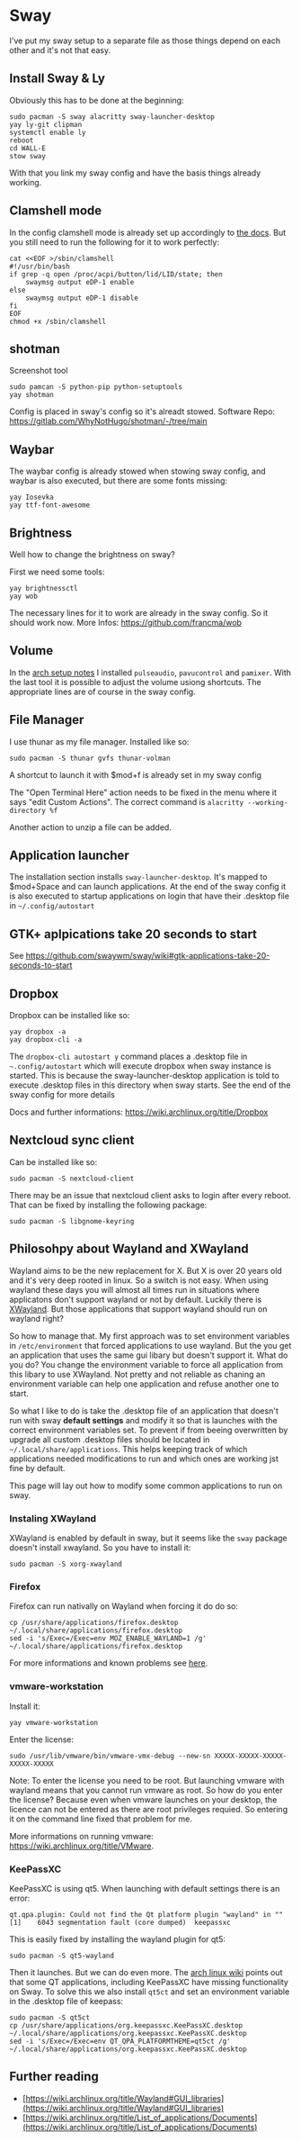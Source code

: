 # Sway
I've put my sway setup to a separate file as those things depend on each other and it's not that easy.

## Install Sway & Ly 
Obviously this has to be done at the beginning:

```
sudo pacman -S sway alacritty sway-launcher-desktop
yay ly-git clipman
systemctl enable ly
reboot
cd WALL-E
stow sway
```

With that you link my sway config and have the basis things already working.

## Clamshell mode
In the config clamshell mode is already set up accordingly to [the docs](https://github.com/swaywm/sway/wiki#clamshell-mode). But you still need to run the following for it to work perfectly:


```
cat <<EOF >/sbin/clamshell
#!/usr/bin/bash
if grep -q open /proc/acpi/button/lid/LID/state; then
    swaymsg output eDP-1 enable
else
    swaymsg output eDP-1 disable
fi
EOF
chmod +x /sbin/clamshell
```

## shotman
Screenshot tool

```
sudo pamcan -S python-pip python-setuptools
yay shotman
```

Config is placed in sway's config so it's alreadt stowed. 
Software Repo: https://gitlab.com/WhyNotHugo/shotman/-/tree/main

## Waybar
The waybar config is already stowed when stowing sway config, and waybar is also executed, but there are some fonts missing:

```
yay Iosevka
yay ttf-font-awesome
```

## Brightness
Well how to change the brightness on sway?

First we need some tools:
```
yay brightnessctl
yay wob
```

The necessary lines for it to work are already in the sway config. So it should work now.
More Infos: https://github.com/francma/wob


## Volume
In the [arch setup notes](./arch-setup-notes.md) I installed `pulseaudio`, `pavucontrol` and `pamixer`. With the last tool it is possible to adjust the volume usiong shortcuts.
The appropriate lines are of course in the sway config.

## File Manager
I use thunar as my file manager. 
Installed like so:

```
sudo pacman -S thunar gvfs thunar-volman
```

A shortcut to launch it with $mod+f is already set in my sway config

The "Open Terminal Here" action needs to be fixed in the menu where it says "edit Custom Actions".
The correct command is `alacritty --working-directory %f`

Another action to unzip a file can be added.

## Application launcher
The installation section installs `sway-launcher-desktop`. It's mapped to $mod+Space and can launch applications. At the end of the sway config it is also executed to startup applications on login that have their .desktop file in `~/.config/autostart`

## GTK+ aplpications take 20 seconds to start
See https://github.com/swaywm/sway/wiki#gtk-applications-take-20-seconds-to-start

## Dropbox
Dropbox can be installed like so:

```
yay dropbox -a
yay dropbox-cli -a
```

The `dropbox-cli autostart y` command places a .desktop file in `~.config/autostart` which will execute dropbox when sway instance is started. This is because the sway-launcher-desktop application is told to execute .desktop files in this directory when sway starts. See the end of the sway config for more details

Docs and further informations: https://wiki.archlinux.org/title/Dropbox

## Nextcloud sync client
Can be installed like so:

```
sudo pacman -S nextcloud-client
```

There may be an issue that nextcloud client asks to login after every reboot. That can be fixed by installing the following package:

```
sudo pacman -S libgnome-keyring
```

## Philosohpy about Wayland and XWayland
Wayland aims to be the new replacement for X. But X is over 20 years old and it's very deep rooted in linux. So a switch is not easy. When using wayland these days you will almost all times run in situations where applicatons don't support wayland or not by default. Luckily there is [XWayland](https://wiki.archlinux.org/title/Wayland#XWayland). But those applications that support wayland should run on wayland right?

So how to manage that. My first approach was to set environment variables in `/etc/environment` that forced applications to use wayland. But the you get an application that uses the same gui libary but doesn't support it. What do you do? You change the environment variable to force all application from this libary to use XWayland. Not pretty and not reliable as chaning an environment variable can help one application and refuse another one to start.

So what I like to do is take the .desktop file of an application that doesn't run with sway **default settings** and modify it so that is launches with the correct environment variables set. To prevent if from beeing overwritten by upgrade all custom .desktop files should be located in `~/.local/share/applications`. This helps keeping track of which applications needed modifications to run and which ones are working jst fine by default.

This page will lay out how to modify some common applications to run on sway.

### Instaling XWayland
XWayland is enabled by default in sway, but it seems like the `sway` package doesn't install xwayland. So you have to install it:

```
sudo pacman -S xorg-xwayland
```

### Firefox
Firefox can run nativally on Wayland when forcing it do do so:

```
cp /usr/share/applications/firefox.desktop ~/.local/share/applications/firefox.desktop
sed -i 's/Exec=/Exec=env MOZ_ENABLE_WAYLAND=1 /g' ~/.local/share/applications/firefox.desktop
```

For more informations and known problems see [here](https://wiki.archlinux.org/title/Firefox).

### vmware-workstation
Install it:

```
yay vmware-workstation
```

Enter the license:
```
sudo /usr/lib/vmware/bin/vmware-vmx-debug --new-sn XXXXX-XXXXX-XXXXX-XXXXX-XXXXX
```

Note: To enter the license you need to be root. But launching vmware with wayland means that you cannot run vmware as root. So how do you enter the license? Because even when vmware launches on your desktop, the licence can not be entered as there are root privileges requied. So entering it on the command line fixed that problem for me.

More informations on running vmware: https://wiki.archlinux.org/title/VMware.

### KeePassXC
KeePassXC is using qt5. When launching with default settings there is an error:
```
qt.qpa.plugin: Could not find the Qt platform plugin "wayland" in ""
[1]    6043 segmentation fault (core dumped)  keepassxc
```

This is easily fixed by installing the wayland plugin for qt5:
```
sudo pacman -S qt5-wayland
```

Then it launches. But we can do even more. The [arch linux wiki]() points out that some QT applications, including KeePassXC have missing functionality on Sway. To solve this we also install `qt5ct` and set an environment variable in the .desktop file of keepass:

```
sudo pacman -S qt5ct
cp /usr/share/applications/org.keepassxc.KeePassXC.desktop ~/.local/share/applications/org.keepassxc.KeePassXC.desktop
sed -i 's/Exec=/Exec=env QT_QPA_PLATFORMTHEME=qt5ct /g' ~/.local/share/applications/org.keepassxc.KeePassXC.desktop
```

## Further reading
* [https://wiki.archlinux.org/title/Wayland#GUI_libraries](https://wiki.archlinux.org/title/Wayland#GUI_libraries)
* [https://wiki.archlinux.org/title/List_of_applications/Documents](https://wiki.archlinux.org/title/List_of_applications/Documents) 


